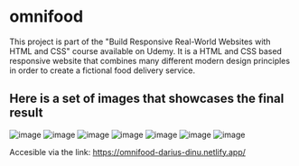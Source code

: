 # omnifood

This project is part of the "Build Responsive Real-World Websites with HTML and CSS" course available on Udemy. It is a HTML and CSS based responsive website that combines many different modern design principles in order to create a fictional food delivery service.

Here is a set of images that showcases the final result
-------------------------------------
![image](https://github.com/dariusdinu/omnifood/assets/75120006/617db956-66f3-4d65-a665-760c1f830f8a)
![image](https://github.com/dariusdinu/omnifood/assets/75120006/262d98b7-2701-4329-a8e3-50fe43354b12)
![image](https://github.com/dariusdinu/omnifood/assets/75120006/99d9263c-2575-44e0-8d6e-8f1d990d9f63)
![image](https://github.com/dariusdinu/omnifood/assets/75120006/ea5151a2-07e8-4df9-ad60-420c4743b5a3)
![image](https://github.com/dariusdinu/omnifood/assets/75120006/1315af3b-c4b4-4c51-a9c1-be3342183d77)
![image](https://github.com/dariusdinu/omnifood/assets/75120006/d4873bb0-3689-4d99-8a38-9feb9d99d243)
![image](https://github.com/dariusdinu/omnifood/assets/75120006/3fed6626-b9a5-42e2-9979-64f192f53e36)

Accesible via the link: https://omnifood-darius-dinu.netlify.app/

